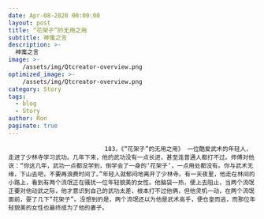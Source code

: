 ```yaml
---
date: Apr-08-2020 00:00:00
layout: post
title: “花架子”的无用之用
subtitle: 神寓之言
description: >-
  神寓之言
image: >-
    /assets/img/Qtcreator-overview.png
optimized_image: >-
    /assets/img/Qtcreator-overview.png
category: Story
tags:
  - blog
  - Story
author: Ron
paginate: true
---
```


							　　183，《“花架子”的无用之用》 一位酷爱武术的年轻人，走进了少林寺学习武功。几年下来，他的武功没有一点长进，甚至连普通人都打不过。师傅对他说：“你这几年，武功一点都没学到，倒学会了一身的‘花架子’，一点用处都没有。你与武术无缘，下山去吧，不要再浪费时间了。”年轻人就郁闷地离开了少林寺。有一天夜里，他走在林间的小路上，看到有两个流氓正在骚扰一位年轻貌美的女性。他脑袋一热，便上去阻止，当两个流氓正要对他动武之际，他才意识到自己的武功太差，根本打不过他俩，但他灵机一动，在两个流氓面前，耍了几下“花架子”。没想到的是，两个流氓还以为他是武术高手，便仓皇而逃，而那位年轻貌美的女性也最终成为了他的妻子。
							
							
						